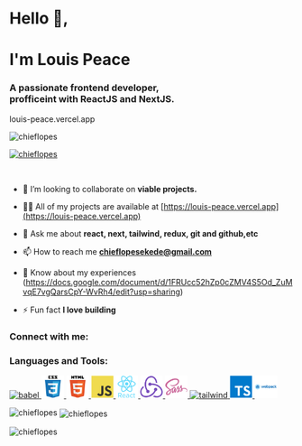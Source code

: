 <h1 >Hello 👋, </h1>
<h1>I'm Louis Peace</h1>
<h3 >A passionate frontend developer, </br> profficeint with ReactJS and NextJS.</h3>
<a>louis-peace.vercel.app</a>

<p align="left"> <img src="https://komarev.com/ghpvc/?username=chieflopes&label=Profile%20views&color=0e75b6&style=flat" alt="chieflopes" /> </p>

<p align="left"> <a href="https://github.com/ryo-ma/github-profile-trophy"><img src="https://github-profile-trophy.vercel.app/?username=chieflopes" alt="chieflopes" /></a> </p>

<p align="left"> <a href="https://twitter.com/" target="blank"><img src="https://img.shields.io/twitter/follow/?logo=twitter&style=for-the-badge" alt="" /></a> </p>

- 👯 I’m looking to collaborate on **viable projects.**

- 👨‍💻 All of my projects are available at [https://louis-peace.vercel.app](https://louis-peace.vercel.app)

- 💬 Ask me about **react, next, tailwind, redux, git and github,etc**

- 📫 How to reach me **chieflopesekede@gmail.com**

- 📄 Know about my experiences (https://docs.google.com/document/d/1FRUcc52hZp0cZMV4S5Od_ZuMvqE7vgQarsCpY-WvRh4/edit?usp=sharing)

- ⚡ Fun fact **I love building**

<h3 align="left">Connect with me:</h3>
<p align="left">
</p>

<h3 align="left">Languages and Tools:</h3>
<p align="left"> <a href="https://babeljs.io/" target="_blank" rel="noreferrer"> <img src="https://www.vectorlogo.zone/logos/babeljs/babeljs-icon.svg" alt="babel" width="40" height="40"/> </a> <a href="https://www.w3schools.com/css/" target="_blank" rel="noreferrer"> <img src="https://raw.githubusercontent.com/devicons/devicon/master/icons/css3/css3-original-wordmark.svg" alt="css3" width="40" height="40"/> </a> <a href="https://www.w3.org/html/" target="_blank" rel="noreferrer"> <img src="https://raw.githubusercontent.com/devicons/devicon/master/icons/html5/html5-original-wordmark.svg" alt="html5" width="40" height="40"/> </a> <a href="https://developer.mozilla.org/en-US/docs/Web/JavaScript" target="_blank" rel="noreferrer"> <img src="https://raw.githubusercontent.com/devicons/devicon/master/icons/javascript/javascript-original.svg" alt="javascript" width="40" height="40"/> </a> <a href="https://reactjs.org/" target="_blank" rel="noreferrer"> <img src="https://raw.githubusercontent.com/devicons/devicon/master/icons/react/react-original-wordmark.svg" alt="react" width="40" height="40"/> </a> <a href="https://redux.js.org" target="_blank" rel="noreferrer"> <img src="https://raw.githubusercontent.com/devicons/devicon/master/icons/redux/redux-original.svg" alt="redux" width="40" height="40"/> </a> <a href="https://sass-lang.com" target="_blank" rel="noreferrer"> <img src="https://raw.githubusercontent.com/devicons/devicon/master/icons/sass/sass-original.svg" alt="sass" width="40" height="40"/> </a> <a href="https://tailwindcss.com/" target="_blank" rel="noreferrer"> <img src="https://www.vectorlogo.zone/logos/tailwindcss/tailwindcss-icon.svg" alt="tailwind" width="40" height="40"/> </a> <a href="https://www.typescriptlang.org/" target="_blank" rel="noreferrer"> <img src="https://raw.githubusercontent.com/devicons/devicon/master/icons/typescript/typescript-original.svg" alt="typescript" width="40" height="40"/> </a> <a href="https://webpack.js.org" target="_blank" rel="noreferrer"> <img src="https://raw.githubusercontent.com/devicons/devicon/d00d0969292a6569d45b06d3f350f463a0107b0d/icons/webpack/webpack-original-wordmark.svg" alt="webpack" width="40" height="40"/> </a> </p>

<p><img align="left" src="https://github-readme-stats.vercel.app/api/top-langs?username=chieflopes&show_icons=true&locale=en&layout=compact" alt="chieflopes" /></p>

<p>&nbsp;<img align="center" src="https://github-readme-stats.vercel.app/api?username=chieflopes&show_icons=true&locale=en" alt="chieflopes" /></p>

<p><img align="center" src="https://github-readme-streak-stats.herokuapp.com/?user=chieflopes&" alt="chieflopes" /></p>
